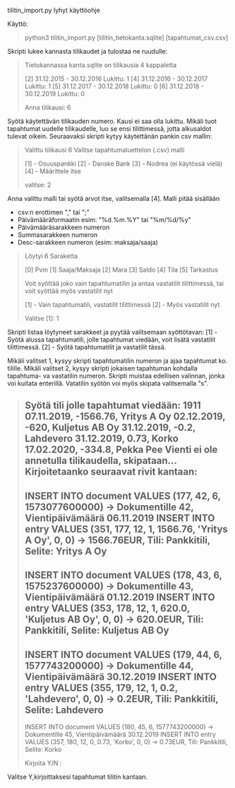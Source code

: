 tilitin_import.py lyhyt käyttöohje

Käyttö:
>python3 tilitin_import.py [tilitin_tietokanta.sqlite] [tapahtumat_csv.csv]

Skripti lukee kannasta tilikaudet ja tulostaa ne ruudulle:


>Tietokannassa kanta.sqlite on tilikausia 4 kappaletta
>
>[2] 31.12.2015 - 30.12.2016 Lukittu: 1
>[4] 31.12.2016 - 30.12.2017 Lukittu: 1
>[5] 31.12.2017 - 30.12.2018 Lukittu: 0
>[6] 31.12.2018 - 30.12.2019 Lukittu: 0
>
>Anna tilikausi: 6

Syötä käytettävän tilikauden numero. Kausi ei saa olla lukittu. Mikäli tuot tapahtumat uudelle tilikaudelle,
luo se ensi tilittimessä, jotta alkusaldot tulevat oikein.
Seuraavaksi skripti kytyy käytettänän pankin csv mallin:

>Valittu tilikausi 6
>Valitse tapahtumaluettelon (.csv) malli
>
>[1] - Osuuspankki
>[2] - Danske Bank
>[3] - Nodrea (ei käytössä vielä)
>[4] - Määrittele itse
>
>valitse: 2

Anna valittu malli tai syötä arvot itse, valitsemalla [4]. Malli pitää sisällään
- csv:n erottimen "," tai ";"
- Päivämääräformaatin esim: "%d.%m.%Y" tai "%m/%d/%y"
- Päivämääräsarakkeen numeron
- Summasarakkeen numeron
- Desc-sarakkeen numeron (esim: maksaja/saaja)

>Löytyi 6 Saraketta
>
>[0]  Pvm
>[1]  Saaja/Maksaja
>[2]  Mara
>[3]  Saldo
>[4]  Tila
>[5]  Tarkastus
>
>Voit syöttää joko vain tapahtumatilin ja antaa vastatilit tilittimessä,
>tai voit syöttää myös vastatilit nyt
>
>[1] - Vain tapahtumatili, vastatilit tilittimessä
>[2] - Myös vastatilit nyt
>
>Valitse [1]: 1

Skripti listaa löytyneet sarakkeet ja pyytää valitsemaan syöttötavan:
[1] - Syötä alussa tapahtumatili, jolle tapahtumat viedään, voit lisätä vastatilit tilittimessä.
[2] - Syötä tapahtumatilit ja vastatilit tässä.

Mikäli valitset 1, kysyy skripti tapahtumatilin numeron ja ajaa tapahtumat ko. tilille. 
Mikäli valitset 2, kysyy skripti jokaisen tapahtuman kohdalla tapahtuma- va vastatilin numeron. 
Skripti muistaa edellisen valinnan, jonka voi kuitata enterillä. Vatatilin syötön voi myös skipata valitsemalla "s".
  
>Syötä tili jolle tapahtumat viedään: 1911
>07.11.2019, -1566.76, Yritys A Oy 
>02.12.2019, -620, Kuljetus AB Oy 
>31.12.2019, -0.2, Lahdevero 
>31.12.2019, 0.73, Korko 
>17.02.2020, -334.8, Pekka Pee 
>Vienti ei ole annetulla tilikaudella, skipataan...
>Kirjoitetaanko seuraavat rivit kantaan:
>------------------------------------------------------
>INSERT INTO document VALUES (177, 42, 6, 1573077600000) -> Dokumentille 42, Vientipäivämäärä 06.11.2019
> INSERT INTO entry VALUES (351, 177, 12, 1, 1566.76, 'Yritys A Oy', 0, 0) -> 1566.76EUR, Tili: Pankkitili, Selite: Yritys A Oy
>------------------------------------------------------
>INSERT INTO document VALUES (178, 43, 6, 1575237600000) -> Dokumentille 43, Vientipäivämäärä 01.12.2019
> INSERT INTO entry VALUES (353, 178, 12, 1, 620.0, 'Kuljetus AB Oy', 0, 0) -> 620.0EUR, Tili: Pankkitili, Selite: Kuljetus AB Oy
>------------------------------------------------------
>INSERT INTO document VALUES (179, 44, 6, 1577743200000) -> Dokumentille 44, Vientipäivämäärä 30.12.2019
> INSERT INTO entry VALUES (355, 179, 12, 1, 0.2, 'Lahdevero', 0, 0) -> 0.2EUR, Tili: Pankkitili, Selite: Lahdevero
>------------------------------------------------------
>INSERT INTO document VALUES (180, 45, 6, 1577743200000) -> Dokumentille 45, Vientipäivämäärä 30.12.2019
> INSERT INTO entry VALUES (357, 180, 12, 0, 0.73, 'Korko', 0, 0) -> 0.73EUR, Tili: Pankkitili, Selite: Korko
>
>Kirjoita Y/N : 

Valitse Y,kirjoittaksesi tapahtumat tilitin kantaan.


